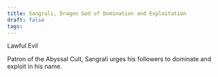 ```yaml
---
title: Sangrali, Dragon God of Domination and Exploitation
draft: false
tags:
---
```

Lawful Evil

Patron of the Abyssal Cult, Sangrali urges his followers to dominate and exploit in his name. 